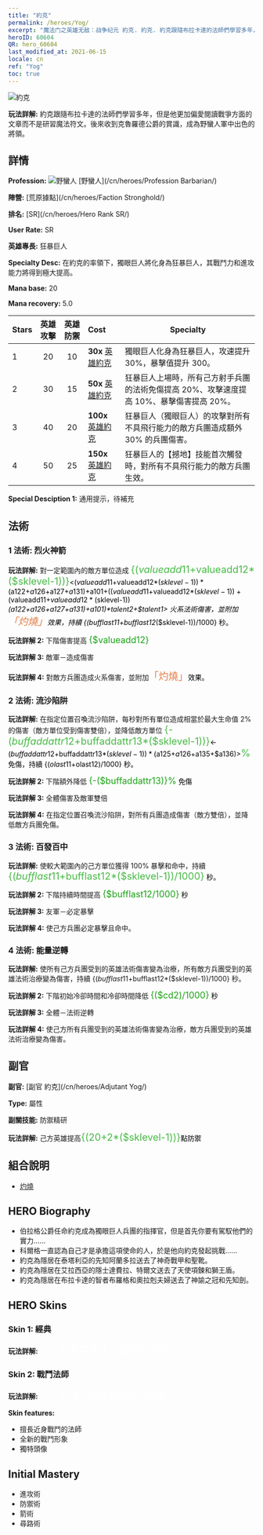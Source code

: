 ```yaml
---
title: "約克"
permalink: /heroes/Yog/
excerpt: "魔法门之英雄无敌：战争纪元 約克. 約克. 約克跟隨布拉卡達的法師們學習多年，但是他更加偏愛閱讀戰爭方面的文章而不是研習魔法符文。後來收到克魯羅德公爵的賞識，成為野蠻人軍中出色的將領。"
heroID: 60604
QR: hero_60604
last_modified_at: 2021-06-15
locale: cn
ref: "Yog"
toc: true
---
```

  ![約克](/images/h/h_Yog.jpg)

 **玩法詳解:** 約克跟隨布拉卡達的法師們學習多年，但是他更加偏愛閱讀戰爭方面的文章而不是研習魔法符文。後來收到克魯羅德公爵的賞識，成為野蠻人軍中出色的將領。
## 詳情
 **Profession:** ![野蠻人](/images/h/h_prof_7.png)  [野蠻人](/cn/heroes/Profession Barbarian/)

 **陣營:** [荒原據點](/cn/heroes/Faction Stronghold/)

 **排名:** [SR](/cn/heroes/Hero Rank SR/)

 **User Rate:** SR

 **英雄專長:** 狂暴巨人

 **Specialty Desc:** 在約克的率領下，獨眼巨人將化身為狂暴巨人，其戰鬥力和進攻能力將得到極大提高。

 **Mana base:** 20

 **Mana recovery:** 5.0


  | Stars | 英雄攻擊 | 英雄防禦 | Cost |     Specialty     |
  |---------|:---------------:|:---------------:|:--|--------------------|
  |    1    | 20 | 10 | **30x** [英雄約克](/cn/Items/her_377/) | 獨眼巨人化身為狂暴巨人，攻速提升 30%，暴擊值提升 300。 |
  |    2    | 30 | 15 | **50x** [英雄約克](/cn/Items/her_377/) | 狂暴巨人上場時，所有己方射手兵團的法術免傷提高 20%、攻擊速度提高 10%、暴擊傷害提高 20%。 |
  |    3    | 40 | 20 | **100x** [英雄約克](/cn/Items/her_377/) | 狂暴巨人（獨眼巨人）的攻擊對所有不具飛行能力的敵方兵團造成額外 30% 的兵團傷害。 |
  |    4    | 50 | 25 | **150x** [英雄約克](/cn/Items/her_377/) | 狂暴巨人的【撼地】技能首次觸發時，對所有不具飛行能力的敵方兵團生效。 |

 **Special Desciption 1:** 通用提示，待補充

## 法術
### 1 法術: 烈火神箭
 **玩法詳解:** 對一定範圍內的敵方單位造成 <span style="color: #48b946;font-size:20px">{($valueadd11+$valueadd12*($sklevel-1))}</span><span style="color: black"><($valueadd11+$valueadd12*($sklevel-1))*($a122+$a126+$a127+$a131)+$a101+(($valueadd11+$valueadd12*($sklevel-1))+($valueadd11+$valueadd12*($sklevel-1))*($a122+$a126+$a127+$a131)+$a101)*$talent2+$talent1> 火系法術傷害，並附加<span style="color: #e07c44;font-size:20px">「灼燒」</span><span style="color: black">效果，持續 {($bufflast11+$bufflast12*($sklevel-1))/1000} 秒。

 **玩法詳解 2:** 下階傷害提高 <span style="color: #1ca216;font-size:18px">{$valueadd12}</span><span style="color: black">

 **玩法詳解 3:** 敵軍－造成傷害

 **玩法詳解 4:** 對敵方兵團造成火系傷害，並附加<span style="color: #e07c44;font-size:20px">「灼燒」</span><span style="color: black">效果。

### 2 法術: 流沙陷阱
 **玩法詳解:** 在指定位置召喚流沙陷阱，每秒對所有單位造成相當於最大生命值 2% 的傷害（敵方單位受到傷害雙倍），並降低敵方單位 <span style="color: #48b946;font-size:20px">{-($buffaddattr12+$buffaddattr13*($sklevel-1))}</span><span style="color: black"><-($buffaddattr12+$buffaddattr13*($sklevel-1))*($a125+$a126+$a135+$a136)><span style="color: #48b946;font-size:20px">%</span><span style="color: black"> 免傷，持續 {($olast11+$olast12)/1000} 秒。

 **玩法詳解 2:** 下階額外降低 <span style="color: #1ca216;font-size:18px">{-($buffaddattr13)}%</span><span style="color: black"> 免傷

 **玩法詳解 3:** 全體傷害及敵軍雙倍

 **玩法詳解 4:** 在指定位置召喚流沙陷阱，對所有兵團造成傷害（敵方雙倍），並降低敵方兵團免傷。

### 3 法術: 百發百中
 **玩法詳解:** 使較大範圍內的己方單位獲得 100% 暴擊和命中，持續 <span style="color: #48b946;font-size:20px">{($bufflast11+$bufflast12*($sklevel-1))/1000}</span><span style="color: black"> 秒。

 **玩法詳解 2:** 下階持續時間提高 <span style="color: #1ca216;font-size:18px">{$bufflast12/1000}</span><span style="color: black"> 秒

 **玩法詳解 3:** 友軍－必定暴擊

 **玩法詳解 4:** 使己方兵團必定暴擊且命中。

### 4 法術: 能量逆轉
 **玩法詳解:** 使所有己方兵團受到的英雄法術傷害變為治療，所有敵方兵團受到的英雄法術治療變為傷害，持續 {($bufflast11+$bufflast12*($sklevel-1))/1000} 秒。

 **玩法詳解 2:** 下階初始冷卻時間和冷卻時間降低 <span style="color: #1ca216;font-size:18px">{($cd2)/1000}</span><span style="color: black"> 秒

 **玩法詳解 3:** 全體－法術逆轉

 **玩法詳解 4:** 使己方所有兵團受到的英雄法術傷害變為治療，敵方兵團受到的英雄法術治療變為傷害。


## 副官

 **副官:**  [副官 約克](/cn/heroes/Adjutant Yog/) 

 **Type:**  屬性 

 **副關技能:**  防禦精研 

 **玩法詳解:** 己方英雄提高<span style="color: #48b946;font-size:20px">{(20+2*($sklevel-1))}</span><span style="color: black">點防禦

## 組合說明

* [灼燒](/cn/combination/灼燒/) 

## HERO Biography
   - 伯拉格公爵任命約克成為獨眼巨人兵團的指揮官，但是首先你要有駕馭他們的實力……
   - 科爾格一直認為自己才是承擔這項使命的人，於是他向約克發起挑戰……
   - 約克為隱居在泰塔利亞的先知阿蘭多拉送去了神奇戰甲和聖靴。
   - 約克為隱居在艾拉西亞的隱士達費拉、特爾文送去了天使項鍊和獅王盾。
   - 約克為隱居在布拉卡達的智者布羅格和奧拉剋夫婦送去了神諭之冠和先知劍。

## HERO Skins
### Skin 1: **經典**

 **玩法詳解:** <span style="color: #ffffff;font-size:20px">　　力量與魔法，血統與榮耀！</span>


### Skin 2: **戰鬥法師**

 **玩法詳解:** <span style="color: #ffffff;font-size:20px">　　永遠不要忽視血脈的力量。</span>

 **Skin features:** 

   - 擅長近身戰鬥的法師
   - 全新的戰鬥形象
   - 獨特頭像


## Initial Mastery
   - 進攻術
   - 防禦術
   - 箭術
   - 尋路術
